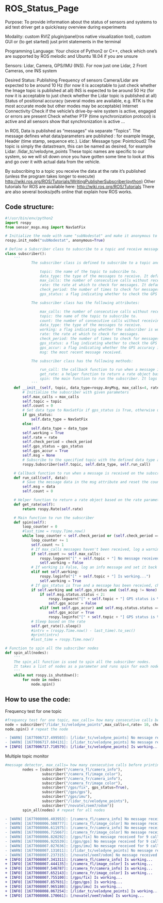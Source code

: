 # ROS_Status_Page
Purpose: To provide information about the status of sensors and systems to aid test driver get a quick/easy overview during experiments

Modality: custom RVIZ plugin/panel(ros native visualization tool), custom GUI or (to get started) just print statements in the terminal

Programming Language: Your choice of Python2 or C++, check which one’s are supported by ROS melodic and Ubuntu 18.04 if you are unsure

Sensors: Lidar, Camera, GPS/IMU (INS). 
For now just one Lidar, 2 Front Cameras, one INS system

Desired Status: 
Publishing Frequency of sensors 
Camera/Lidar are expected to be around 10 Hz (for now it is acceptable to just check whether the Image topic is published at all) 
INS is expected to be around 50 Hz (for now it is acceptable to just check whether the Lidar topic is published at all) 
Status of positional accuracy (several modes are available, e.g. RTK is the most accurate mode but other modes may be acceptable)
Internet Connectivity
Check if the vehicle’s drive-by-wire system is active, engaged or errors are present
Check whether PTP (time synchronization protocol) is active and all sensors show that synchronization is active
…

In ROS, Data is published as “messages” via separate “Topics”. 
The message defines what data/parameters are published : for example Image, Header (time stamp, sequence etc.). Lidar: Message type: Pointcloud2
The topic is simply the datastream, this can be named as desired, for example Lidar: /lidar_tc/velodyne_points
These topic names are specific to our system, so we will sit down once you have gotten some time to look at this and go over it with actual data from the vehicle. 

By subscribing to a topic you receive the data at the rate it’s published (unless the program takes longer to execute) http://wiki.ros.org/ROS/Tutorials/WritingPublisherSubscriber(python) 
Other tutorials for ROS are available here: http://wiki.ros.org/ROS/Tutorials 
There are also several books/pdfs online that explain how ROS works. 


<h2> Code structure: </h2>

```python
#!/usr/bin/env/python2
import rospy
from sensor_msgs.msg import NavSatFix

# Initialize the node with name "subNodestat" and make it anonymous to avoid naming conflicts
rospy.init_node("subNodestat", anonymous=True)

# Define a Subscriber class to subscribe to a topic and receive messages
class subscriber():
    '''
            The subscriber class is defined to subscribe to a topic and receive messages. It takes the following parameters:

                topic: the name of the topic to subscribe to.
                data_type: the type of the messages to receive. It defaults to rospy.AnyMsg.
                max_calls: the number of consecutive calls without receiving a message before logging a warning. It defaults to 4.
                rate: the rate at which to check for messages. It defaults to 10 Hz.
                check_period: the number of times to check for messages for each topic before moving on to the next one. It defaults to 1.
                gps_status: a flag indicating whether to check the GPS accuracy. It defaults to False.

            The subscriber class has the following attributes:

                max_calls: the number of consecutive calls without receiving a message before logging a warning.
                topic: the name of the topic to subscribe to.
                count: the number of consecutive calls without receiving a message.
                data_type: the type of the messages to receive.
                working: a flag indicating whether the subscriber is working correctly.
                rate: the rate at which to check for messages.
                check_period: the number of times to check for messages for each topic before moving on to the next one.
                gps_status: a flag indicating whether to check the GPS accuracy.
                gps_accur: a flag indicating whether the GPS accuracy is sufficient.
                msg: the most recent message received.

            The subscriber class has the following methods:

                run_call: the callback function to run when a message is received on the subscribed topic. It saves the message data in the msg attribute and resets the count.
                get_rate: a helper function to return a rate object based on the rate parameter.
                spin: the main function to run the subscriber. It logs a warning if max_calls messages haven't been received, logs an info message if the subscriber is working correctly, and logs a warning if the GPS accuracy is low.
            '''
    def __init__(self, topic, data_type=rospy.AnyMsg, max_calls=4, rate=10, check_period=1, gps_status=False):
        # Initialize the subscriber with given parameters
        self.max_calls = max_calls
        self.topic = topic
        self.count = 0
        # Set data type to NavSatFix if gps_status is True, otherwise use the provided data_type
        if gps_status:
            self.data_type = NavSatFix
        else:
            self.data_type = data_type
        self.working = True
        self.rate = rate
        self.check_period = check_period
        self.gps_status = gps_status
        self.gps_accur = True
        self.msg = None
        # Subscribe to the specified topic with the defined data type and the run_call function as the callback
        rospy.Subscriber(self.topic, self.data_type, self.run_call)

    # Callback function to run when a message is received on the subscribed topic
    def run_call(self, data):
        # Save the message data in the msg attribute and reset the count
        self.msg = data
        self.count = 0

    # Helper function to return a rate object based on the rate parameter
    def get_rate(self):
        return rospy.Rate(self.rate)

    # Main function to run the subscriber
    def spin(self):
        loop_counter = 0
        #last_time = rospy.Time.now()
        while loop_counter < self.check_period or (self.check_period == -1):
            loop_counter += 1
            self.count += 1
            # If max_calls messages haven't been received, log a warning and set working to False
            if self.count >= self.max_calls:
                rospy.logwarn("[" + self.topic + "] No message received for %0.f calls on rate of " %self.count + "%0.f Hz." %self.rate )
                self.working = False
            # If working is False, log an info message and set it back to True
            elif not self.working:
                rospy.loginfo("[" + self.topic + "] Is working...")
                self.working = True
            # If gps_status is True and a message has been received, check the GPS status and log a warning if it's below 2
            if self.working and self.gps_status and (self.msg != None):
                if self.msg.status.status < 2:
                    rospy.logwarn("[" + self.topic + "] GPS status is %0.1f - low accuracy" %self.msg.status.status)
                    self.gps_accur = False
                elif (not self.gps_accur) and self.msg.status.status == 2:
                    self.gps_accur = True
                    rospy.loginfo("[" + self.topic + "] GPS status is %0.1f - sufficient accuracy" % self.msg.status.status)
            # Sleep based on the rate
            self.get_rate().sleep()
            #intrv = (rospy.Time.now() - last_time).to_sec()
            #print(intrv)
            #last_time = rospy.Time.now()

# Function to spin all the subscriber nodes
def spin_all(nodes):
    '''    
    The spin_all function is used to spin all the subscriber nodes.
    It takes a list of nodes as a parameter and runs spin for each node in the list.
    '''
    while not rospy.is_shutdown():
        for node in nodes:
            node.spin()
```

<h2> How to use the code: </h2>

<h> Frequency test for one topic </h>

```python
#frequency test for one topic, max_calls= how many consecutive calls before printing warnning,rate= hz, check_period= how many times to check the topic, gps_status= enable gps accuracy testing
node = subscriber("/lidar_tc/velodyne_points",max_calls=4,rate= 10, check_period=-1, gps_status=False)
node.spin() # repeat the node
```
```diff
- [WARN] [1677006717.499503]: [/lidar_tc/velodyne_points] No message received for 33 calls on rate of 10 Hz.
- [WARN] [1677006717.604131]: [/lidar_tc/velodyne_points] No message received for 34 calls on rate of 10 Hz.
+ [INFO] [1677006717.710579]: [/lidar_tc/velodyne_points] Is working...
```

<h> Multiple topic monitor </h>

```python
#message detector, max_calls= how many consecutive calls before printing warnning, check_period= how many times to check for each topic before going to the next one, gps_status= enable gps accuracy testing.
        nodes = [subscriber("/camera_fl/camera_info"),
                 subscriber("/camera_fl/image_color"),
                 subscriber("/camera_fr/camera_info"),
                 subscriber("/camera_fr/image_color"),
                 subscriber("/gps/fix", gps_status=True),
                 subscriber("/gps/gps"),
                 subscriber("/gps/imu"),
                 subscriber("/lidar_tc/velodyne_points"),
                 subscriber("/novatel/oem7/odom")]
        spin_all(nodes) # repeat for all nodes
```

```diff
- [WARN] [1677008006.403953]: [/camera_fl/camera_info] No message received for 8 calls on rate of 10 Hz.
- [WARN] [1677008006.508777]: [/camera_fl/image_color] No message received for 8 calls on rate of 10 Hz.
- [WARN] [1677008006.611975]: [/camera_fr/camera_info] No message received for 8 calls on rate of 10 Hz.
- [WARN] [1677008006.715667]: [/camera_fr/image_color] No message received for 9 calls on rate of 10 Hz.
- [WARN] [1677008006.820292]: [/gps/fix] No message received for 9 calls on rate of 10 Hz.
- [WARN] [1677008006.925539]: [/gps/gps] No message received for 9 calls on rate of 10 Hz.
- [WARN] [1677008007.027636]: [/gps/imu] No message received for 9 calls on rate of 10 Hz.
- [WARN] [1677008007.131011]: [/lidar_tc/velodyne_points] No message received for 9 calls on rate of 10 Hz.
- [WARN] [1677008007.237315]: [/novatel/oem7/odom] No message received for 9 calls on rate of 10 Hz.
+ [INFO] [1677008007.341311]: [/camera_fl/camera_info] Is working...
+ [INFO] [1677008007.444135]: [/camera_fl/image_color] Is working...
+ [INFO] [1677008007.546787]: [/camera_fr/camera_info] Is working...
+ [INFO] [1677008007.652143]: [/camera_fr/image_color] Is working...
+ [INFO] [1677008007.755100]: [/gps/fix] Is working...
+ [INFO] [1677008007.857931]: [/gps/gps] Is working...
+ [INFO] [1677008007.965180]: [/gps/imu] Is working...
+ [INFO] [1677008008.067254]: [/lidar_tc/velodyne_points] Is working...
+ [INFO] [1677008008.170661]: [/novatel/oem7/odom] Is working...
```
